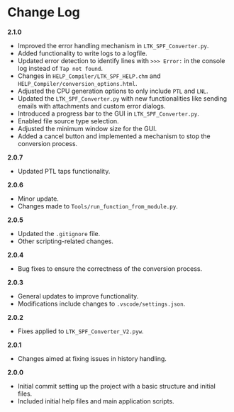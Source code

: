 # Change Log

**2.1.0**

- Improved the error handling mechanism in `LTK_SPF_Converter.py`.
- Added functionality to write logs to a logfile.
- Updated error detection to identify lines with `>>> Error:` in the console log instead of `Tap not found`.
- Changes in `HELP_Compiler/LTK_SPF_HELP.chm` and `HELP_Compiler/conversion_options.html`.
- Adjusted the CPU generation options to only include `PTL` and `LNL`.
- Updated the `LTK_SPF_Converter.py` with new functionalities like sending emails with attachments and custom error dialogs.
- Introduced a progress bar to the GUI in `LTK_SPF_Converter.py`.
- Enabled file source type selection.
- Adjusted the minimum window size for the GUI.
- Added a cancel button and implemented a mechanism to stop the conversion process.

**2.0.7**

- Updated PTL taps functionality.

**2.0.6**

- Minor update.
- Changes made to `Tools/run_function_from_module.py`.

**2.0.5**

- Updated the `.gitignore` file.
- Other scripting-related changes.

**2.0.4**

- Bug fixes to ensure the correctness of the conversion process.

**2.0.3**

- General updates to improve functionality.
- Modifications include changes to `.vscode/settings.json`.

**2.0.2**

- Fixes applied to `LTK_SPF_Converter_V2.pyw`.

**2.0.1**

- Changes aimed at fixing issues in history handling.

**2.0.0**

- Initial commit setting up the project with a basic structure and initial files.
- Included initial help files and main application scripts.

